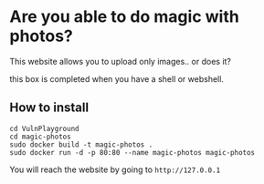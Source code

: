 # Are you able to do magic with photos?
This website allows you to upload only images.. or does it? 

this box is completed when you have a shell or webshell. 

## How to install

```
cd VulnPlayground 
cd magic-photos
sudo docker build -t magic-photos .
sudo docker run -d -p 80:80 --name magic-photos magic-photos
```

You will reach the website by going to `http://127.0.0.1`
